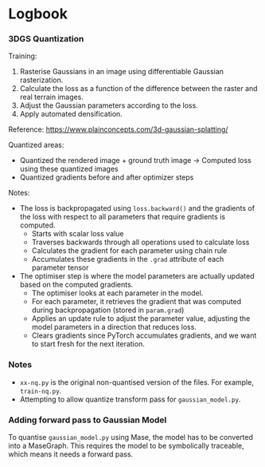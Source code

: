 # Logbook

### 3DGS Quantization

Training:
1. Rasterise Gaussians in an image using differentiable Gaussian rasterization.
2. Calculate the loss as a function of the difference between the raster and real terrain images.
3. Adjust the Gaussian parameters according to the loss.
4. Apply automated densification.

Reference: https://www.plainconcepts.com/3d-gaussian-splatting/

Quantized areas:
- Quantized the rendered image + ground truth image
-> Computed loss using these quantized images
- Quantized gradients before and after optimizer steps 

Notes:
- The loss is backpropagated using `loss.backward()` and the gradients of the loss with respect to all parameters that require gradients is computed.
    - Starts with scalar loss value
    - Traverses backwards through all operations used to calculate loss
    - Calculates the gradient for each parameter using chain rule
    - Accumulates these gradients in the `.grad` attribute of each parameter tensor
- The optimiser step is where the model parameters are actually updated based on the computed gradients.
    - The optimiser looks at each parameter in the model.
    - For each parameter, it retrieves the gradient that was computed during backpropagation (stored in `param.grad`)
    - Applies an update rule to adjust the parameter value, adjusting the model parameters in a direction that reduces loss.
    - Clears gradients since PyTorch accumulates gradients, and we want to start fresh for the next iteration.

### Notes

- `xx-nq.py` is the original non-quantised version of the files. For example, `train-nq.py`.
- Attempting to allow quantize transform pass for `gaussian_model.py`.

### Adding forward pass to Gaussian Model

To quantise `gaussian_model.py` using Mase, the model has to be converted into a MaseGraph. This requires the model to be symbolically traceable, which means it needs a forward pass. 